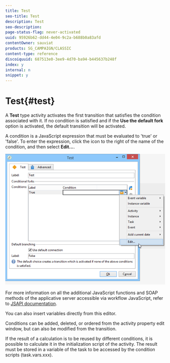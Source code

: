 ```yaml
---
title: Test
seo-title: Test
description: Test
seo-description: 
page-status-flag: never-activated
uuid: 95926b62-dd44-4e04-9c2a-b688b0a83afd
contentOwner: sauviat
products: SG_CAMPAIGN/CLASSIC
content-type: reference
discoiquuid: 687513e0-3ee9-4d70-ba94-b445637b248f
index: y
internal: n
snippet: y
---
```


# Test{#test}

A **Test** type activity activates the first transition that satisfies the condition associated with it. If no condition is satisfied and if the **Use the default fork** option is activated, the default transition will be activated.

A condition is a JavaScript expression that must be evaluated to 'true' or 'false'. To enter the expression, click the icon to the right of the name of the condition, and then select **Edit...**.

![](assets/edit_test.png)

For more information on all the additional JavaScript functions and SOAP methods of the applicative server accessible via workflow JavaScript, refer to [JSAPI documentation](http://docs.campaign.adobe.com/doc/AC/en/jsapi/p-1.html).

You can also insert variables directly from this editor.

Conditions can be added, deleted, or ordered from the activity property edit window, but can also be modified from the transition.

If the result of a calculation is to be reused by different conditions, it is possible to calculate it in the initialization script of the activity. The result must be stored in a variable of the task to be accessed by the condition scripts (task.vars.xxx).
